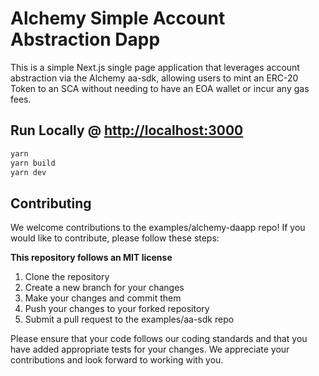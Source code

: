 # Alchemy Simple Account Abstraction Dapp

This is a simple Next.js single page application that leverages account abstraction via the Alchemy aa-sdk, allowing users to mint an ERC-20 Token to an SCA without needing to have an EOA wallet or incur any gas fees.

## Run Locally @ [http://localhost:3000](http://localhost:3000)

```bash
yarn
yarn build
yarn dev
```

## Contributing

We welcome contributions to the examples/alchemy-daapp repo! If you would like to contribute, please follow these steps:

**This repository follows an MIT license**

1. Clone the repository
2. Create a new branch for your changes
3. Make your changes and commit them
4. Push your changes to your forked repository
5. Submit a pull request to the examples/aa-sdk repo

Please ensure that your code follows our coding standards and that you have added appropriate tests for your changes. We appreciate your contributions and look forward to working with you.
